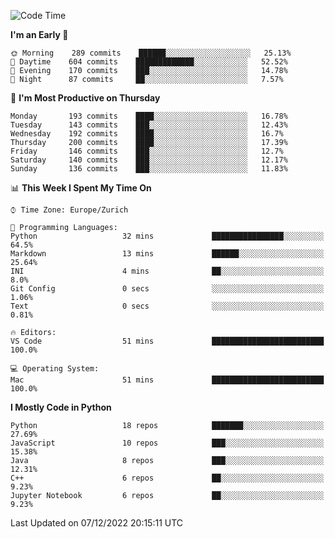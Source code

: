 <!--START_SECTION:waka-->
![Code Time](http://img.shields.io/badge/Code%20Time-2%2C485%20hrs%2027%20mins-blue)

**I'm an Early 🐤** 

```text
🌞 Morning    289 commits    ██████░░░░░░░░░░░░░░░░░░░   25.13% 
🌆 Daytime    604 commits    █████████████░░░░░░░░░░░░   52.52% 
🌃 Evening    170 commits    ███░░░░░░░░░░░░░░░░░░░░░░   14.78% 
🌙 Night      87 commits     ██░░░░░░░░░░░░░░░░░░░░░░░   7.57%

```
📅 **I'm Most Productive on Thursday** 

```text
Monday       193 commits    ████░░░░░░░░░░░░░░░░░░░░░   16.78% 
Tuesday      143 commits    ███░░░░░░░░░░░░░░░░░░░░░░   12.43% 
Wednesday    192 commits    ████░░░░░░░░░░░░░░░░░░░░░   16.7% 
Thursday     200 commits    ████░░░░░░░░░░░░░░░░░░░░░   17.39% 
Friday       146 commits    ███░░░░░░░░░░░░░░░░░░░░░░   12.7% 
Saturday     140 commits    ███░░░░░░░░░░░░░░░░░░░░░░   12.17% 
Sunday       136 commits    ███░░░░░░░░░░░░░░░░░░░░░░   11.83%

```


📊 **This Week I Spent My Time On** 

```text
⌚︎ Time Zone: Europe/Zurich

💬 Programming Languages: 
Python                   32 mins             ████████████████░░░░░░░░░   64.5% 
Markdown                 13 mins             ██████░░░░░░░░░░░░░░░░░░░   25.64% 
INI                      4 mins              ██░░░░░░░░░░░░░░░░░░░░░░░   8.0% 
Git Config               0 secs              ░░░░░░░░░░░░░░░░░░░░░░░░░   1.06% 
Text                     0 secs              ░░░░░░░░░░░░░░░░░░░░░░░░░   0.81%

🔥 Editors: 
VS Code                  51 mins             █████████████████████████   100.0%

💻 Operating System: 
Mac                      51 mins             █████████████████████████   100.0%

```

**I Mostly Code in Python** 

```text
Python                   18 repos            ███████░░░░░░░░░░░░░░░░░░   27.69% 
JavaScript               10 repos            ███░░░░░░░░░░░░░░░░░░░░░░   15.38% 
Java                     8 repos             ███░░░░░░░░░░░░░░░░░░░░░░   12.31% 
C++                      6 repos             ██░░░░░░░░░░░░░░░░░░░░░░░   9.23% 
Jupyter Notebook         6 repos             ██░░░░░░░░░░░░░░░░░░░░░░░   9.23%

```



 Last Updated on 07/12/2022 20:15:11 UTC
<!--END_SECTION:waka-->　　
